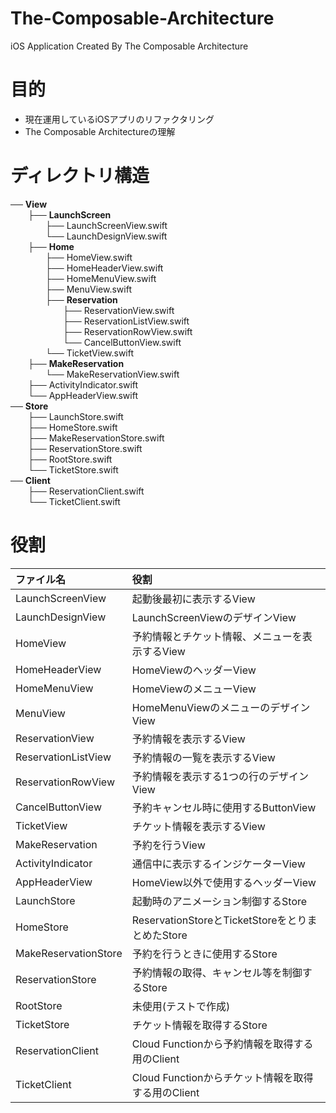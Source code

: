 # The-Composable-Architecture
iOS Application Created By The Composable Architecture

# 目的
- 現在運用しているiOSアプリのリファクタリング
- The Composable Architectureの理解

# ディレクトリ構造
── **View**<br/>
<span style="margin-left:2em">├── **LaunchScreen**<br>
<span style="margin-left:4em">├── LaunchScreenView.swift<br/>
<span style="margin-left:4em">└── LaunchDesignView.swift<br/>
<span style="margin-left:2em">├── **Home**<br>
<span style="margin-left:4em">├── HomeView.swift<br/>
<span style="margin-left:4em">├── HomeHeaderView.swift<br/>
<span style="margin-left:4em">├── HomeMenuView.swift<br/>
<span style="margin-left:4em">├── MenuView.swift<br/>
<span style="margin-left:4em">├── **Reservation**<br/>
<span style="margin-left:6em">├── ReservationView.swift<br/>
<span style="margin-left:6em">├── ReservationListView.swift<br/>
<span style="margin-left:6em">├── ReservationRowView.swift<br/>
<span style="margin-left:6em">└── CancelButtonView.swift<br/>
<span style="margin-left:4em">└── TicketView.swift<br/>
<span style="margin-left:2em">├── **MakeReservation**<br>
<span style="margin-left:4em">└── MakeReservationView.swift<br/>
<span style="margin-left:2em">├── ActivityIndicator.swift<br>
<span style="margin-left:2em">└── AppHeaderView.swift<br>
── **Store**<br/>
<span style="margin-left:2em">├── LaunchStore.swift<br>
<span style="margin-left:2em">├── HomeStore.swift<br>
<span style="margin-left:2em">├── MakeReservationStore.swift<br>
<span style="margin-left:2em">├── ReservationStore.swift<br>
<span style="margin-left:2em">├── RootStore.swift<br>
<span style="margin-left:2em">└── TicketStore.swift<br>
── **Client**<br/>
<span style="margin-left:2em">├── ReservationClient.swift<br>
<span style="margin-left:2em">└── TicketClient.swift<br>

# 役割
|ファイル名|役割|
|:--|:--|
|LaunchScreenView|起動後最初に表示するView|
|LaunchDesignView|LaunchScreenViewのデザインView|
|HomeView|予約情報とチケット情報、メニューを表示するView|
|HomeHeaderView|HomeViewのヘッダーView|
|HomeMenuView|HomeViewのメニューView|
|MenuView|HomeMenuViewのメニューのデザインView|
|ReservationView|予約情報を表示するView|
|ReservationListView|予約情報の一覧を表示するView|
|ReservationRowView|予約情報を表示する1つの行のデザインView|
|CancelButtonView|予約キャンセル時に使用するButtonView|
|TicketView|チケット情報を表示するView|
|MakeReservation|予約を行うView|
|ActivityIndicator|通信中に表示するインジケーターView|
|AppHeaderView|HomeView以外で使用するヘッダーView|
|LaunchStore|起動時のアニメーション制御するStore|
|HomeStore|ReservationStoreとTicketStoreをとりまとめたStore|
|MakeReservationStore|予約を行うときに使用するStore|
|ReservationStore|予約情報の取得、キャンセル等を制御するStore|
|RootStore|未使用(テストで作成)|
|TicketStore|チケット情報を取得するStore|
|ReservationClient|Cloud Functionから予約情報を取得する用のClient|
|TicketClient|Cloud Functionからチケット情報を取得する用のClient|




